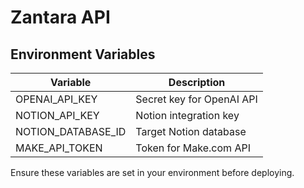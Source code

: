 # Zantara API

## Environment Variables

| Variable | Description |
|----------|-------------|
| OPENAI_API_KEY | Secret key for OpenAI API |
| NOTION_API_KEY | Notion integration key |
| NOTION_DATABASE_ID | Target Notion database |
| MAKE_API_TOKEN | Token for Make.com API |

Ensure these variables are set in your environment before deploying.
